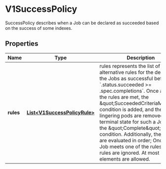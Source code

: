 

# V1SuccessPolicy

SuccessPolicy describes when a Job can be declared as succeeded based on the success of some indexes.

## Properties

| Name | Type | Description | Notes |
|------------ | ------------- | ------------- | -------------|
|**rules** | [**List&lt;V1SuccessPolicyRule&gt;**](V1SuccessPolicyRule.md) | rules represents the list of alternative rules for the declaring the Jobs as successful before &#x60;.status.succeeded &gt;&#x3D; .spec.completions&#x60;. Once any of the rules are met, the \&quot;SucceededCriteriaMet\&quot; condition is added, and the lingering pods are removed. The terminal state for such a Job has the \&quot;Complete\&quot; condition. Additionally, these rules are evaluated in order; Once the Job meets one of the rules, other rules are ignored. At most 20 elements are allowed. |  |



